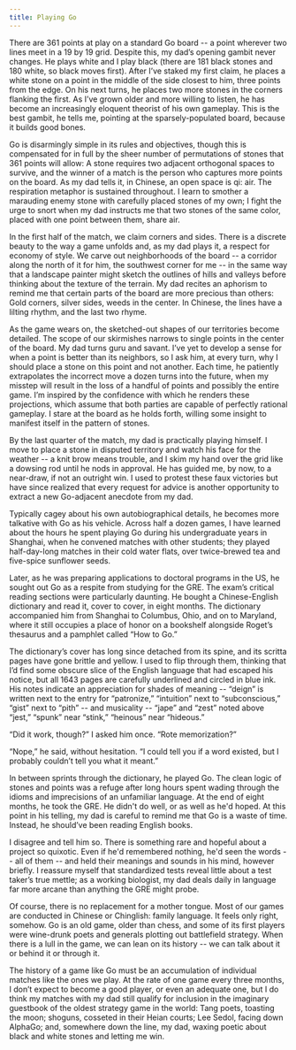 ```yaml
---
title: Playing Go
---
```



There are 361 points at play on a standard Go board -- a point wherever two lines meet in a 19 by 19 grid. Despite this, my dad’s opening gambit never changes. He plays white and I play black (there are 181 black stones and 180 white, so black moves first). After I’ve staked my first claim, he places a white stone on a point in the middle of the side closest to him, three points from the edge. On his next turns, he places two more stones in the corners flanking the first. As I’ve grown older and more willing to listen, he has become an increasingly eloquent theorist of his own gameplay. This is the best gambit, he tells me, pointing at the sparsely-populated board, because it builds good bones.  

Go is disarmingly simple in its rules and objectives, though this is compensated for in full by the sheer number of permutations of stones that 361 points will allow: A stone requires two adjacent orthogonal spaces to survive, and the winner of a match is the person who captures more points on the board. As my dad tells it, in Chinese, an open space is qi: air. The respiration metaphor is sustained throughout. I learn to smother a marauding enemy stone with carefully placed stones of my own; I fight the urge to snort when my dad instructs me that two stones of the same color, placed with one point between them, share air. 

In the first half of the match, we claim corners and sides. There is a discrete beauty to the way a game unfolds and, as my dad plays it, a respect for economy of style. We carve out neighborhoods of the board -- a corridor along the north of it for him, the southwest corner for me -- in the same way that a landscape painter might sketch the outlines of hills and valleys before thinking about the texture of the terrain. My dad recites an aphorism to remind me that certain parts of the board are more precious than others: Gold corners, silver sides, weeds in the center. In Chinese, the lines have a lilting rhythm, and the last two rhyme.

As the game wears on, the sketched-out shapes of our territories become detailed. The scope of our skirmishes narrows to single points in the center of the board. My dad turns guru and savant. I’ve yet to develop a sense for when a point is better than its neighbors, so I ask him, at every turn, why I should place a stone on this point and not another. Each time, he patiently extrapolates the incorrect move a dozen turns into the future, when my misstep will result in the loss of a handful of points and possibly the entire game. I’m inspired by the confidence with which he renders these projections, which assume that both parties are capable of perfectly rational gameplay. I stare at the board as he holds forth, willing some insight to manifest itself in the pattern of stones. 

By the last quarter of the match, my dad is practically playing himself. I move to place a stone in disputed territory and watch his face for the weather -- a knit brow means trouble, and I skim my hand over the grid like a dowsing rod until he nods in approval. He has guided me, by now, to a near-draw, if not an outright win. I used to protest these faux victories but have since realized that every request for advice is another opportunity to extract a new Go-adjacent anecdote from my dad. 

Typically cagey about his own autobiographical details, he becomes more talkative with Go as his vehicle. Across half a dozen games, I have learned about the hours he spent playing Go during his undergraduate years in Shanghai, when he convened matches with other students; they played half-day-long matches in their cold water flats, over twice-brewed tea and five-spice sunflower seeds. 

Later, as he was preparing applications to doctoral programs in the US, he sought out Go as a respite from studying for the GRE. The exam’s critical reading sections were particularly daunting. He bought a Chinese-English dictionary and read it, cover to cover, in eight months. The dictionary accompanied him from Shanghai to Columbus, Ohio, and on to Maryland, where it still occupies a place of honor on a bookshelf alongside Roget’s thesaurus and a pamphlet called “How to Go.” 

The dictionary’s cover has long since detached from its spine, and its scritta pages have gone brittle and yellow. I used to flip through them, thinking that I’d find some obscure slice of the English language that had escaped his notice, but all 1643 pages are carefully underlined and circled in blue ink. His notes indicate an appreciation for shades of meaning -- “deign” is written next to the entry for “patronize,” “intuition” next to “subconscious,” “gist” next to “pith” -- and musicality -- “jape” and “zest” noted above “jest,” “spunk” near “stink,” “heinous” near “hideous.”

“Did it work, though?” I asked him once. “Rote memorization?”

“Nope,” he said, without hesitation. “I could tell you if a word existed, but I probably couldn’t tell you what it meant.” 

In between sprints through the dictionary, he played Go. The clean logic of stones and points was a refuge after long hours spent wading through the idioms and imprecisions of an unfamiliar language. At the end of eight months, he took the GRE. He didn't do well, or as well as he'd hoped. At this point in his telling, my dad is careful to remind me that Go is a waste of time. Instead, he should’ve been reading English books. 

I disagree and tell him so. There is something rare and hopeful about a project so quixotic. Even if he'd remembered nothing, he'd seen the words -- all of them -- and held their meanings and sounds in his mind, however briefly. I reassure myself that standardized tests reveal little about a test taker’s true mettle; as a working biologist, my dad deals daily in language far more arcane than anything the GRE might probe. 

Of course, there is no replacement for a mother tongue. Most of our games are conducted in Chinese or Chinglish: family language. It feels only right, somehow. Go is an old game, older than chess, and some of its first players were wine-drunk poets and generals plotting out battlefield strategy. When there is a lull in the game, we can lean on its history -- we can talk about it or behind it or through it. 

The history of a game like Go must be an accumulation of individual matches like the ones we play. At the rate of one game every three months, I don’t expect to become a good player, or even an adequate one, but I do think my matches with my dad still qualify for inclusion in the imaginary guestbook of the oldest strategy game in the world: Tang poets, toasting the moon; shoguns, cosseted in their Heian courts; Lee Sedol, facing down AlphaGo; and, somewhere down the line, my dad, waxing poetic about black and white stones and letting me win. 

